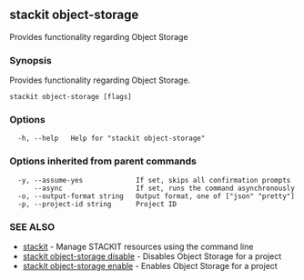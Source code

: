 ## stackit object-storage

Provides functionality regarding Object Storage

### Synopsis

Provides functionality regarding Object Storage.

```
stackit object-storage [flags]
```

### Options

```
  -h, --help   Help for "stackit object-storage"
```

### Options inherited from parent commands

```
  -y, --assume-yes             If set, skips all confirmation prompts
      --async                  If set, runs the command asynchronously
  -o, --output-format string   Output format, one of ["json" "pretty"]
  -p, --project-id string      Project ID
```

### SEE ALSO

* [stackit](./stackit.md)	 - Manage STACKIT resources using the command line
* [stackit object-storage disable](./stackit_object-storage_disable.md)	 - Disables Object Storage for a project
* [stackit object-storage enable](./stackit_object-storage_enable.md)	 - Enables Object Storage for a project

